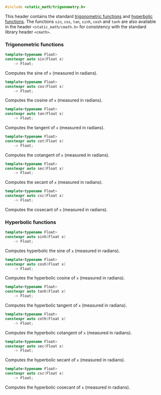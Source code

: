 ```cpp
#include <static_math/trigonometry.h>
```
This header contains the standard [trigonometric functions](https://en.wikipedia.org/wiki/Trigonometric_functions) and [hyperbolic functions](https://en.wikipedia.org/wiki/Hyperbolic_function). The functions `sin`, `cos`, `tan`, `sinh`, `cosh` and `tanh` are also available in the header `<static_math/cmath.h>` for consistency with the standard library header `<cmath>`.

### Trigonometric functions

```cpp
template<typename Float>
constexpr auto sin(Float x)
    -> Float;
```

Computes the sine of `x` (measured in radians). 

```cpp
template<typename Float>
constexpr auto cos(Float x)
    -> Float;
```

Computes the cosine of `x` (measured in radians). 

```cpp
template<typename Float>
constexpr auto tan(Float x)
    -> Float;
```

Computes the tangent of `x` (measured in radians). 

```cpp
template<typename Float>
constexpr auto cot(Float x)
    -> Float;
```

Computes the cotangent of `x` (measured in radians). 

```cpp
template<typename Float>
constexpr auto sec(Float x)
    -> Float;
```

Computes the secant of `x` (measured in radians). 

```cpp
template<typename Float>
constexpr auto csc(Float x)
    -> Float;
```

Computes the cosecant of `x` (measured in radians). 

### Hyperbolic functions

```cpp
template<typename Float>
constexpr auto sinh(Float x)
    -> Float;
```

Computes hyperbolic the sine of `x` (measured in radians). 

```cpp
template<typename Float>
constexpr auto cosh(Float x)
    -> Float;
```

Computes the hyperbolic cosine of `x` (measured in radians). 

```cpp
template<typename Float>
constexpr auto tanh(Float x)
    -> Float;
```

Computes the hyperbolic tangent of `x` (measured in radians). 

```cpp
template<typename Float>
constexpr auto coth(Float x)
    -> Float;
```

Computes the hyperbolic cotangent of `x` (measured in radians). 

```cpp
template<typename Float>
constexpr auto sec(Float x)
    -> Float;
```

Computes the hyperbolic secant of `x` (measured in radians). 

```cpp
template<typename Float>
constexpr auto csc(Float x)
    -> Float;
```

Computes the hyperbolic cosecant of `x` (measured in radians). 
